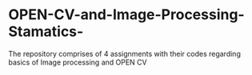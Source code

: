 # OPEN-CV-and-Image-Processing-Stamatics-
The repository comprises of 4 assignments with their codes regarding basics of Image processing and OPEN CV
